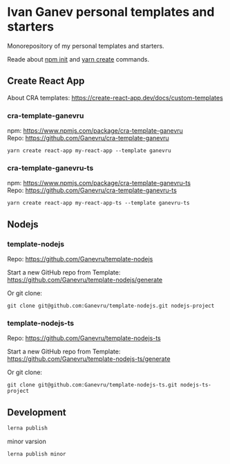 # Ivan Ganev personal templates and starters

Monorepository of my personal templates and starters.

Reade about [npm init](https://docs.npmjs.com/cli/init) and [yarn create](https://yarnpkg.com/en/docs/cli/create) commands.

## Create React App

About CRA templates: https://create-react-app.dev/docs/custom-templates

### cra-template-ganevru

npm: https://www.npmjs.com/package/cra-template-ganevru  
Repo: https://github.com/Ganevru/cra-template-ganevru

```
yarn create react-app my-react-app --template ganevru
```

### cra-template-ganevru-ts

npm: https://www.npmjs.com/package/cra-template-ganevru-ts  
Repo: https://github.com/Ganevru/cra-template-ganevru-ts

```
yarn create react-app my-react-app-ts --template ganevru-ts
```

## Nodejs

### template-nodejs

Repo: https://github.com/Ganevru/template-nodejs

Start a new GitHub repo from Template: https://github.com/Ganevru/template-nodejs/generate

Or git clone:

```
git clone git@github.com:Ganevru/template-nodejs.git nodejs-project
```

### template-nodejs-ts

Repo: https://github.com/Ganevru/template-nodejs-ts

Start a new GitHub repo from Template: https://github.com/Ganevru/template-nodejs-ts/generate

Or git clone:

```
git clone git@github.com:Ganevru/template-nodejs-ts.git nodejs-ts-project
```

## Development

```bash
lerna publish
```

minor varsion

```bash
lerna publish minor
```

